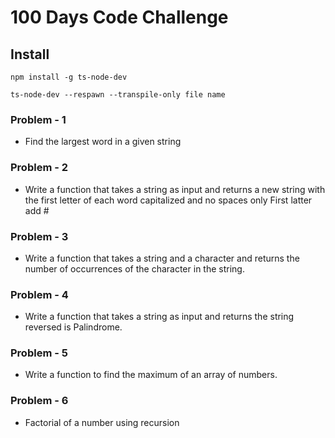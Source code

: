 # 100 Days Code Challenge

## Install

```
npm install -g ts-node-dev
```

```
ts-node-dev --respawn --transpile-only file name
```

### Problem - 1
 - Find the largest word in a given string

### Problem - 2 
 - Write a function that takes a string as input and returns a new string with the first letter of each word capitalized and no spaces only  First latter  add #

### Problem - 3
 - Write a function that takes a string and a character and returns the number of occurrences of the character in the string. 

### Problem - 4
 - Write a function that takes a string as input and returns the string reversed is Palindrome. 

### Problem - 5
 - Write a function to find the maximum of an array of numbers. 

### Problem - 6
 - Factorial of a number using recursion 